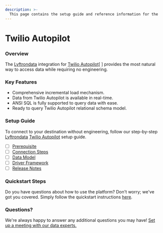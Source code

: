 ```yaml
---
description: >-
  This page contains the setup guide and reference information for the Twilio Autopilot source connector.
---
```


# Twilio Autopilot

### Overview

The [Lyftrondata](https://www.lyftrondata.com/) integration for [Twilio Autopilot](https://www.lyftrondata.com/integration/business-analytics/twillio//)[ ] provides the most natural way to access data while requiring no engineering.

### Key Features

* Comprehensive incremental load mechanism.
* Data from Twilio Autopilot is available in real-time.&#x20;
* ANSI SQL is fully supported to query data with ease.
* Ready to query Twilio Autopilot relational schema model.

### Setup Guide

To connect to your destination without engineering, follow our step-by-step [Lyftrondata](https://www.lyftrondata.com/)  [Twilio Autopilot](https://www.lyftrondata.com/integration/business-analytics/twillio/) setup guide.

* [ ] [Prerequisite](../../business-analytics/twilio-autopilot/prerequisite.md)
* [ ] [Connection Steps](../../business-analytics/twilio-autopilot/connection-steps.md)
* [ ] [Data Model](../../business-analytics/twilio-autopilot/data-model/)
* [ ] [Driver Framework](../../business-analytics/twilio-autopilot/driver-framework/)
* [ ] [Release Notes](../../business-analytics/twilio-autopilot/release-notes.md)

### Quickstart Steps

Do you have questions about how to use the platform? Don't worry; we've got you covered. Simply follow the quickstart instructions [here](../../../business-analytics/twilio-autopilot/quickstart-steps.md).

### Questions? <a href="#questions" id="questions"></a>

We're always happy to answer any additional questions you may have! [Set up a meeting with our data experts.](https://www.lyftrondata.com/book-a-meeting/)

